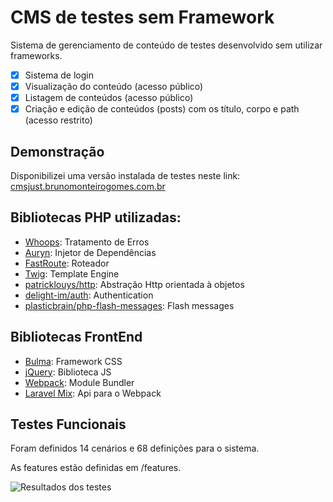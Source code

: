 # CMS de testes sem Framework

Sistema de gerenciamento de conteúdo de testes desenvolvido sem utilizar frameworks.

- [x] Sistema de login
- [x] Visualização do conteúdo (acesso público)
- [x] Listagem de conteúdos (acesso público)
- [x] Criação e edição de conteúdos (posts) com os título, corpo e path  (acesso restrito)

## Demonstração

Disponibilizei uma versão instalada de testes neste link: [cmsjust.brunomonteirogomes.com.br](http://cmsjust.brunomonteirogomes.com.br/)


## Bibliotecas PHP utilizadas:

- [Whoops](http://github.com/filp/whoops): Tratamento de Erros
- [Auryn](http://github.com/rdlowrey/auryn): Injetor de Dependências
- [FastRoute](http://github.com/nikic/FastRoute): Roteador
- [Twig](http://github.com/twigphp/Twig): Template Engine
- [patricklouys/http](http://github.com/patricklouys/http): Abstração Http orientada à objetos
- [delight-im/auth](http://github.com/delight-im/PHP-Auth): Authentication
- [plasticbrain/php-flash-messages](http://github.com/plasticbrain/php-flash-messages): Flash messages

## Bibliotecas FrontEnd

- [Bulma](https://github.com/jgthms/bulma): Framework CSS
- [jQuery](https://github.com/jquery/jquery): Biblioteca JS
- [Webpack](https://github.com/webpack): Module Bundler
- [Laravel Mix](https://github.com/JeffreyWay/laravel-mix): Api para o Webpack

## Testes Funcionais

Foram definidos 14 cenários e 68 definições para o sistema.

As features estão definidas em /features.

![Resultados dos testes](http://cmsjust.brunomonteirogomes.com.br/imgs/tests_result.png "Resultados dos testes")
